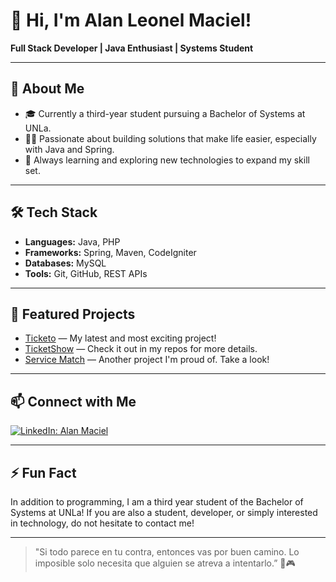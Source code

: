 # 👋 Hi, I'm Alan Leonel Maciel!

**Full Stack Developer | Java Enthusiast | Systems Student**

---

## 🚀 About Me

- 🎓 Currently a third-year student pursuing a Bachelor of Systems at UNLa.
- 🧑‍💻 Passionate about building solutions that make life easier, especially with Java and Spring.
- 🌱 Always learning and exploring new technologies to expand my skill set.

---

## 🛠️ Tech Stack

- **Languages:** Java, PHP
- **Frameworks:** Spring, Maven, CodeIgniter
- **Databases:** MySQL
- **Tools:** Git, GitHub, REST APIs

---

## 🌟 Featured Projects

- [Ticketo](https://github.com/rfnobando/ticketo) — My latest and most exciting project!
- [TicketShow](https://github.com/AlanLeonelMaciel/ticket-shows) — Check it out in my repos for more details.
- [Service Match](https://github.com/AlanLeonelMaciel/appServicios) — Another project I'm proud of. Take a look!

---

## 📫 Connect with Me

[![LinkedIn: Alan Maciel](https://img.shields.io/badge/-Alan%20Maciel-blue?style=flat-square&logo=Linkedin&logoColor=white&link=https://www.linkedin.com/in/alan-maciel-440833248/)](https://www.linkedin.com/in/alan-maciel-440833248/)

---

## ⚡ Fun Fact

In addition to programming, I am a third year student of the Bachelor of Systems at UNLa! If you are also a student, developer, or simply interested in technology, do not hesitate to contact me!

---

> "Si todo parece en tu contra, entonces vas por buen camino. Lo imposible solo necesita que alguien se atreva a intentarlo.” 🚀🎮